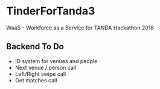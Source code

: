 # TinderForTanda3
WaaS - Workforce as a Service for TANDA Hackathon 2018

## Backend To Do

* ID system for venues and people
* Next venue / person call
* Left/Right swipe call
* Get matches call

